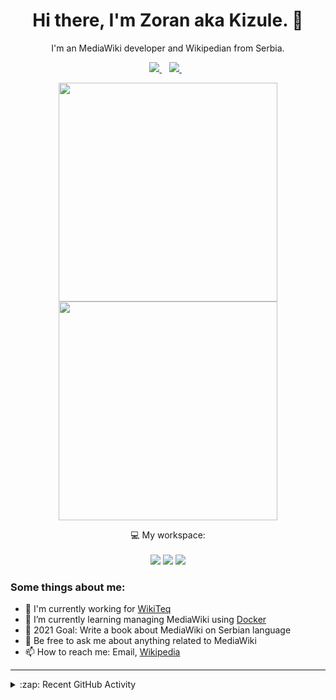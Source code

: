<h1 align="center">
Hi there, I'm Zoran aka Kizule. 👋
</h1>

<p align="center">
I'm an MediaWiki developer and Wikipedian from Serbia.
</p>

<p align="center">

  <a href="https://www.linkedin.com/in/zoran-dori-85707a216/">
    <img src="https://img.shields.io/badge/linkedin-%230077B5.svg?&style=for-the-badge&logo=linkedin&logoColor=white" />
  </a>&nbsp;&nbsp;
  <a href="https://instagram.com/iamkizule">
    <img src="https://img.shields.io/badge/instagram-%23E4405F.svg?&style=for-the-badge&logo=instagram&logoColor=white" />        
  </a>&nbsp;&nbsp;

</p>

<p align='center'>
  <a href="#"><img src="https://github-readme-stats.vercel.app/api?username=kizule&show_icons=true&count_private=true&theme=dark" width="350"></a>
  <br>
  <a href="#"><img src="https://github-readme-stats.vercel.app/api/top-langs/?username=kizule&count_private=true&theme=dark" width="350"></a>
</p>

<p align="center">
  💻 My workspace:<br/><br/>
  <img src="https://img.shields.io/badge/windows-%230078D6.svg?&style=for-the-badge&logo=windows&logoColor=white" />
  <img src="https://img.shields.io/badge/amd-ryzen%20%205%203500u-%230071C5.svg?&style=for-the-badge&logo=amd&logoColor=white" />
  <img src="https://img.shields.io/badge/RAM-8GB-%230071C5.svg?&style=for-the-badge&logoColor=white" />
</p>

### Some things about me:

* 💼 I'm currently working for [WikiTeq](https://wikiteq.com)
* 🌱 I’m currently learning managing MediaWiki using [Docker](https://docker.com)
* 🥅 2021 Goal: Write a book about MediaWiki on Serbian language
* 💬 Be free to ask me about anything related to MediaWiki
* 📫 How to reach me: Email, [Wikipedia](https://en.wikipedia.org/wiki/User_talk:Kizule)

---
<details>
  <summary>:zap: Recent GitHub Activity</summary>

<!--RECENT_ACTIVITY:start-->
1. 🎉 Merged PR [#100](https://github.com/kizule/hacktoberfest-2021/pull/100) in [kizule/hacktoberfest-2021](https://github.com/kizule/hacktoberfest-2021)
2. 🎉 Merged PR [#101](https://github.com/kizule/hacktoberfest-2021/pull/101) in [kizule/hacktoberfest-2021](https://github.com/kizule/hacktoberfest-2021)
3. 🎉 Merged PR [#102](https://github.com/kizule/hacktoberfest-2021/pull/102) in [kizule/hacktoberfest-2021](https://github.com/kizule/hacktoberfest-2021)
4. 🎉 Merged PR [#98](https://github.com/kizule/hacktoberfest-2021/pull/98) in [kizule/hacktoberfest-2021](https://github.com/kizule/hacktoberfest-2021)
5. 🎉 Merged PR [#97](https://github.com/kizule/hacktoberfest-2021/pull/97) in [kizule/hacktoberfest-2021](https://github.com/kizule/hacktoberfest-2021)
<!--RECENT_ACTIVITY:end-->
<!--RECENT_ACTIVITY:last_update-->
Last Updated: Wednesday, October 6th, 2021, 12:59:35 AM
<!--RECENT_ACTIVITY:last_update_end-->

</details>
